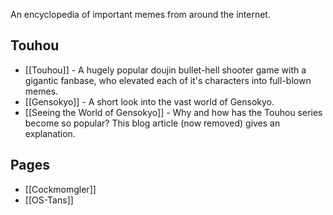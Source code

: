 An encyclopedia of important memes from around the internet.

## Touhou

* [[Touhou]] - A hugely popular doujin bullet-hell shooter game with a gigantic fanbase, who elevated each of it's characters into full-blown memes.
* [[Gensokyo]] - A short look into the vast world of Gensokyo.
* [[Seeing the World of Gensokyo]] - Why and how has the Touhou series become so popular? This blog article (now removed) gives an explanation.

## Pages

* [[Cockmomgler]]
* [[OS-Tans]]